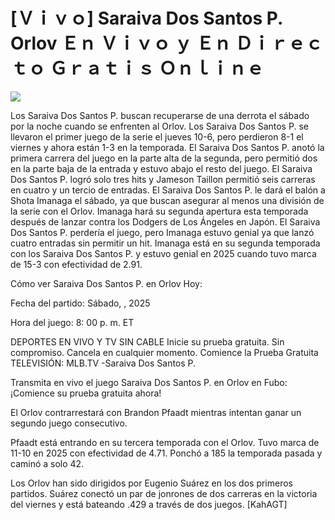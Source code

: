 # [Ｖｉｖｏ] Saraiva Dos Santos P. Orlov Ｅｎ Ｖｉｖｏ ｙ Ｅｎ Ｄｉｒｅｃｔｏ Ｇｒａｔｉｓ Ｏｎｌｉｎｅ  
  
  
[![](https://i.imgur.com/qSNzIqt.png)](https://movie.rssnews.media/KbaKSZm.php)  
  
Los Saraiva Dos Santos P. buscan recuperarse de una derrota el sábado por la noche cuando se enfrenten al Orlov. Los Saraiva Dos Santos P. se llevaron el primer juego de la serie el jueves 10-6, pero perdieron 8-1 el viernes y ahora están 1-3 en la temporada. El Saraiva Dos Santos P. anotó la primera carrera del juego en la parte alta de la segunda, pero permitió dos en la parte baja de la entrada y estuvo abajo el resto del juego. El Saraiva Dos Santos P. logró solo tres hits y Jameson Taillon permitió seis carreras en cuatro y un tercio de entradas. El Saraiva Dos Santos P. le dará el balón a Shota Imanaga el sábado, ya que buscan asegurar al menos una división de la serie con el Orlov. Imanaga hará su segunda apertura esta temporada después de lanzar contra los Dodgers de Los Ángeles en Japón. El Saraiva Dos Santos P. perdería el juego, pero Imanaga estuvo genial ya que lanzó cuatro entradas sin permitir un hit. Imanaga está en su segunda temporada con los Saraiva Dos Santos P. y estuvo genial en 2025 cuando tuvo marca de 15-3 con efectividad de 2.91.

Cómo ver Saraiva Dos Santos P. en Orlov Hoy:

Fecha del partido: Sábado, , 2025

Hora del juego: 8: 00 p. m. ET

DEPORTES EN VIVO Y TV SIN CABLE
Inicie su prueba gratuita. Sin compromiso. Cancela en cualquier momento.
Comience la Prueba Gratuita
TELEVISIÓN: MLB.TV -Saraiva Dos Santos P.

Transmita en vivo el juego Saraiva Dos Santos P. en Orlov en Fubo: ¡Comience su prueba gratuita ahora! 

El Orlov contrarrestará con Brandon Pfaadt mientras intentan ganar un segundo juego consecutivo.

Pfaadt está entrando en su tercera temporada con el Orlov. Tuvo marca de 11-10 en 2025 con efectividad de 4.71. Ponchó a 185 la temporada pasada y caminó a solo 42.

Los Orlov han sido dirigidos por Eugenio Suárez en los dos primeros partidos. Suárez conectó un par de jonrones de dos carreras en la victoria del viernes y está bateando .429 a través de dos juegos. [KahAGT]